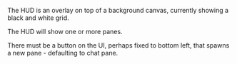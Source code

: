The HUD is an overlay on top of a background canvas, currently showing a black and white grid.

The HUD will show one or more panes.

There must be a button on the UI, perhaps fixed to bottom left, that spawns a new pane - defaulting to chat pane.
